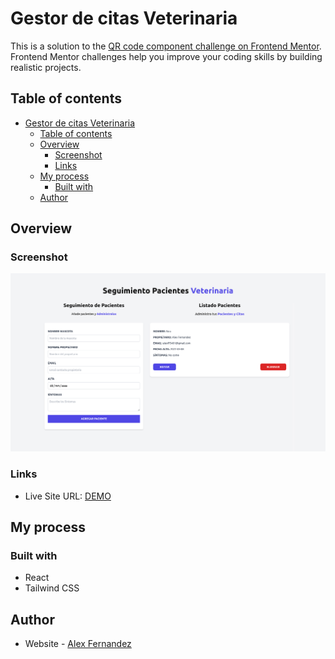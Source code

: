 # Gestor de citas Veterinaria

This is a solution to the [QR code component challenge on Frontend Mentor](https://www.frontendmentor.io/challenges/container-component-iux_sIO_H). Frontend Mentor challenges help you improve your coding skills by building realistic projects. 

## Table of contents

- [Gestor de citas Veterinaria](#gestor-de-citas-veterinaria)
  - [Table of contents](#table-of-contents)
  - [Overview](#overview)
    - [Screenshot](#screenshot)
    - [Links](#links)
  - [My process](#my-process)
    - [Built with](#built-with)
  - [Author](#author)

## Overview

### Screenshot

![](images/screenshot.png)

### Links

- Live Site URL: [DEMO](https://awesome-poincare-6a0eae.netlify.app/)

## My process

### Built with

- React 
- Tailwind CSS

## Author

- Website - [Alex Fernandez](https://alexfernandez05.github.io/portfolio/)